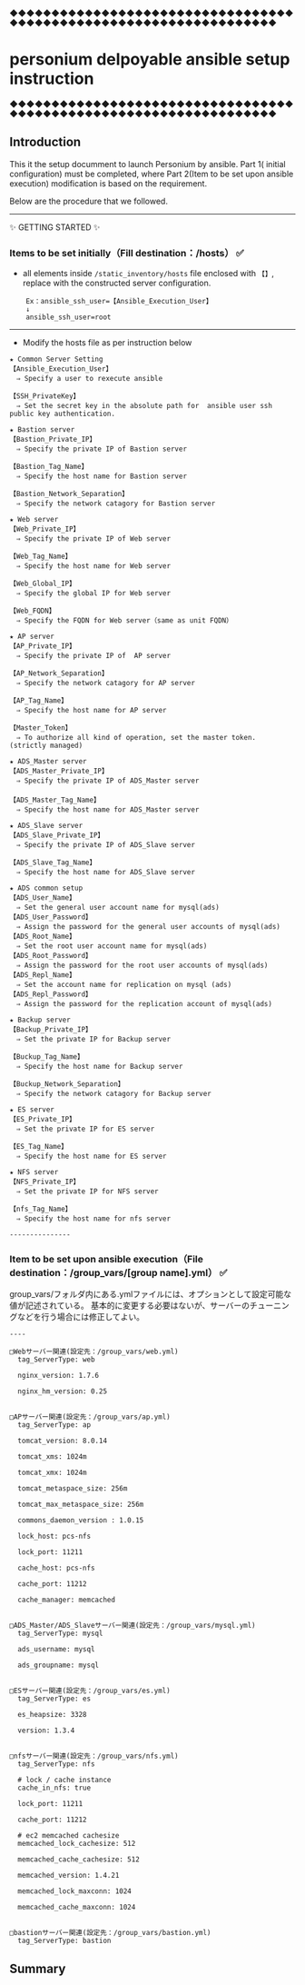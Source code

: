 ◆◆◆◆◆◆◆◆◆◆◆◆◆◆◆◆◆◆◆◆◆◆◆◆◆◆◆◆◆◆◆◆◆◆◆◆◆◆◆◆◆◆◆◆◆◆◆◆◆◆◆◆◆◆◆◆◆◆◆◆◆◆◆◆◆◆
# personium delpoyable ansible setup instruction
◆◆◆◆◆◆◆◆◆◆◆◆◆◆◆◆◆◆◆◆◆◆◆◆◆◆◆◆◆◆◆◆◆◆◆◆◆◆◆◆◆◆◆◆◆◆◆◆◆◆◆◆◆◆◆◆◆◆◆◆◆◆◆◆◆◆

## Introduction

This it the setup documment to launch Personium by ansible. Part 1( initial configuration) must be completed, where Part 2(Item to be set upon ansible execution) modification is based on the requirement.

Below are the procedure that we followed.

---------------------------------------
:sparkles: GETTING STARTED :sparkles:

### Items to be set initially（Fill destination：/hosts） :white_check_mark:

* all elements inside `/static_inventory/hosts` file enclosed with `【】`, replace with the constructed server configuration.

```
    Ex：ansible_ssh_user=【Ansible_Execution_User】
    ↓
    ansible_ssh_user=root
```
---------------
* Modify the hosts file as per instruction below

```
★ Common Server Setting
【Ansible_Execution_User】
　⇒ Specify a user to rexecute ansible

【SSH_PrivateKey】
　⇒ Set the secret key in the absolute path for  ansible user ssh public key authentication.

★ Bastion server
【Bastion_Private_IP】
　⇒ Specify the private IP of Bastion server

【Bastion_Tag_Name】
　⇒ Specify the host name for Bastion server

【Bastion_Network_Separation】
　⇒ Specify the network catagory for Bastion server

★ Web server
【Web_Private_IP】
　⇒ Specify the private IP of Web server

【Web_Tag_Name】
　⇒ Specify the host name for Web server

【Web_Global_IP】
　⇒ Specify the global IP for Web server

【Web_FQDN】
　⇒ Specify the FQDN for Web server（same as unit FQDN）

★ AP server
【AP_Private_IP】
　⇒ Specify the private IP of  AP server

【AP_Network_Separation】
　⇒ Specify the network catagory for AP server

【AP_Tag_Name】
　⇒ Specify the host name for AP server

【Master_Token】
　⇒ To authorize all kind of operation, set the master token. (strictly managed)

★ ADS_Master server
【ADS_Master_Private_IP】
　⇒ Specify the private IP of ADS_Master server 
　
【ADS_Master_Tag_Name】
　⇒ Specify the host name for ADS_Master server

★ ADS_Slave server
【ADS_Slave_Private_IP】
　⇒ Specify the private IP of ADS_Slave server

【ADS_Slave_Tag_Name】
　⇒ Specify the host name for ADS_Slave server

★ ADS common setup
【ADS_User_Name】
　⇒ Set the general user account name for mysql(ads)
【ADS_User_Password】
　⇒ Assign the password for the general user accounts of mysql(ads)
【ADS_Root_Name】
　⇒ Set the root user account name for mysql(ads)
【ADS_Root_Password】
　⇒ Assign the password for the root user accounts of mysql(ads)
【ADS_Repl_Name】
　⇒ Set the account name for replication on mysql (ads)
【ADS_Repl_Password】
　⇒ Assign the password for the replication account of mysql(ads)

★ Backup server
【Backup_Private_IP】
　⇒ Set the private IP for Backup server 

【Buckup_Tag_Name】
　⇒ Specify the host name for Backup server

【Buckup_Network_Separation】
　⇒ Specify the network catagory for Backup server

★ ES server
【ES_Private_IP】
　⇒ Set the private IP for ES server

【ES_Tag_Name】
　⇒ Specify the host name for ES server

★ NFS server
【NFS_Private_IP】
　⇒ Set the private IP for NFS server

【nfs_Tag_Name】
　⇒ Specify the host name for nfs server

---------------

```

### Item to be set upon ansible execution（File destination：/group_vars/[group name].yml） :white_check_mark:

group_vars/フォルダ内にある.ymlファイルには、オプションとして設定可能な値が記述されている。
基本的に変更する必要はないが、サーバーのチューニングなどを行う場合には修正してよい。

```
----

□Webサーバー関連(設定先：/group_vars/web.yml)
  tag_ServerType: web

  nginx_version: 1.7.6
  
  nginx_hm_version: 0.25


□APサーバー関連(設定先：/group_vars/ap.yml)
  tag_ServerType: ap

  tomcat_version: 8.0.14
  
  tomcat_xms: 1024m
  
  tomcat_xmx: 1024m
  
  tomcat_metaspace_size: 256m
  
  tomcat_max_metaspace_size: 256m
  
  commons_daemon_version : 1.0.15

  lock_host: pcs-nfs
  
  lock_port: 11211
  
  cache_host: pcs-nfs
  
  cache_port: 11212
  
  cache_manager: memcached


□ADS_Master/ADS_Slaveサーバー関連(設定先：/group_vars/mysql.yml)
  tag_ServerType: mysql

  ads_username: mysql

  ads_groupname: mysql


□ESサーバー関連(設定先：/group_vars/es.yml)
  tag_ServerType: es

  es_heapsize: 3328

  version: 1.3.4


□nfsサーバー関連(設定先：/group_vars/nfs.yml)
  tag_ServerType: nfs

  # lock / cache instance
  cache_in_nfs: true

  lock_port: 11211

  cache_port: 11212

  # ec2 memcached cachesize
  memcached_lock_cachesize: 512

  memcached_cache_cachesize: 512

  memcached_version: 1.4.21

  memcached_lock_maxconn: 1024

  memcached_cache_maxconn: 1024


□bastionサーバー関連(設定先：/group_vars/bastion.yml)
  tag_ServerType: bastion

```
## Summary

